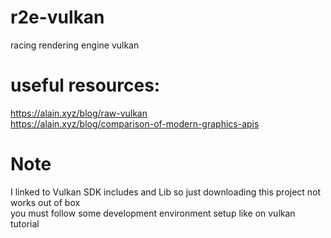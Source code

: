 # r2e-vulkan
racing rendering engine vulkan


# useful resources:  
https://alain.xyz/blog/raw-vulkan  
https://alain.xyz/blog/comparison-of-modern-graphics-apis  


# Note  
I linked to Vulkan SDK includes and Lib so just downloading this project not works out of box  
you must follow some development environment setup like on vulkan tutorial
